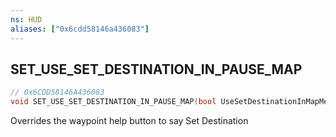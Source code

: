 ```yaml
---
ns: HUD
aliases: ["0x6cdd58146a436083"]
---
```

## SET_USE_SET_DESTINATION_IN_PAUSE_MAP

```c
// 0x6CDD58146A436083
void SET_USE_SET_DESTINATION_IN_PAUSE_MAP(bool UseSetDestinationInMapMenu);
```

Overrides the waypoint help button to say Set Destination

